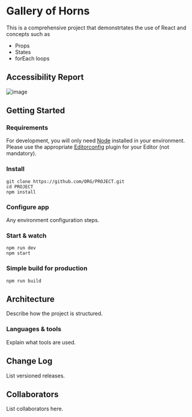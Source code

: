 # Gallery of Horns

This is a comprehensive project that demonstrtates the use of React and concepts such as
- Props
- States
- forEach loops

## Accessibility Report

![image](https://github.com/AgateHunter/gallery-of-horns/assets/102992414/34fe03ba-da53-439f-ae22-c0292066fbbb)


## Getting Started

### Requirements

For development, you will only need [Node](http://nodejs.org/) installed in your environment.
Please use the appropriate [Editorconfig](http://editorconfig.org/) plugin for your Editor (not mandatory).

### Install

    git clone https://github.com/ORG/PROJECT.git
    cd PROJECT
    npm install

### Configure app

Any environment configuration steps.

### Start & watch

    npm run dev
    npm start

### Simple build for production

    npm run build

## Architecture

Describe how the project is structured.

### Languages & tools

Explain what tools are used.

## Change Log

List versioned releases.

## Collaborators

List collaborators here.
